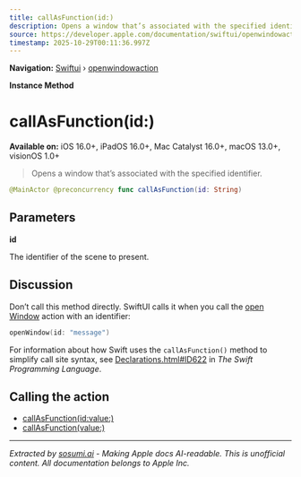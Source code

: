 ```yaml
---
title: callAsFunction(id:)
description: Opens a window that’s associated with the specified identifier.
source: https://developer.apple.com/documentation/swiftui/openwindowaction/callasfunction(id:)
timestamp: 2025-10-29T00:11:36.997Z
---
```


**Navigation:** [Swiftui](/documentation/swiftui) › [openwindowaction](/documentation/swiftui/openwindowaction)

**Instance Method**

# callAsFunction(id:)

**Available on:** iOS 16.0+, iPadOS 16.0+, Mac Catalyst 16.0+, macOS 13.0+, visionOS 1.0+

> Opens a window that’s associated with the specified identifier.

```swift
@MainActor @preconcurrency func callAsFunction(id: String)
```

## Parameters

**id**

The identifier of the scene to present.



## Discussion

Don’t call this method directly. SwiftUI calls it when you call the [open Window](/documentation/swiftui/environmentvalues/openwindow) action with an identifier:

```swift
openWindow(id: "message")
```

For information about how Swift uses the `callAsFunction()` method to simplify call site syntax, see [Declarations.html#ID622](https://docs.swift.org/swift-book/ReferenceManual/Declarations.html#ID622) in *The Swift Programming Language*.

## Calling the action

- [callAsFunction(id:value:)](/documentation/swiftui/openwindowaction/callasfunction(id:value:))
- [callAsFunction(value:)](/documentation/swiftui/openwindowaction/callasfunction(value:))

---

*Extracted by [sosumi.ai](https://sosumi.ai) - Making Apple docs AI-readable.*
*This is unofficial content. All documentation belongs to Apple Inc.*
